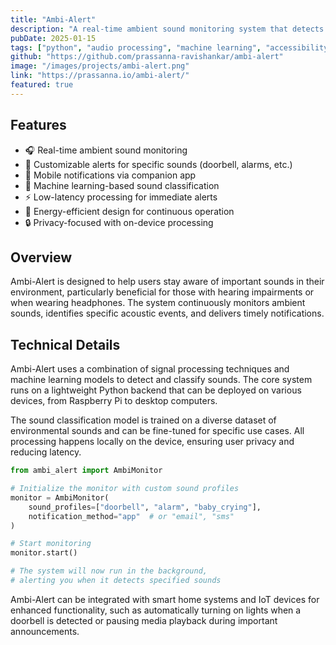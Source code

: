 ```yaml
---
title: "Ambi-Alert"
description: "A real-time ambient sound monitoring system that detects and alerts users to important environmental sounds"
pubDate: 2025-01-15
tags: ["python", "audio processing", "machine learning", "accessibility", "IoT"]
github: "https://github.com/prassanna-ravishankar/ambi-alert"
image: "/images/projects/ambi-alert.png"
link: "https://prassanna.io/ambi-alert/"
featured: true
---
```


## Features

* 🎧 Real-time ambient sound monitoring
* 🔔 Customizable alerts for specific sounds (doorbell, alarms, etc.)
* 📱 Mobile notifications via companion app
* 🧠 Machine learning-based sound classification
* ⚡ Low-latency processing for immediate alerts
* 🔋 Energy-efficient design for continuous operation
* 🔒 Privacy-focused with on-device processing

## Overview

Ambi-Alert is designed to help users stay aware of important sounds in their environment, particularly beneficial for those with hearing impairments or when wearing headphones. The system continuously monitors ambient sounds, identifies specific acoustic events, and delivers timely notifications.

## Technical Details

Ambi-Alert uses a combination of signal processing techniques and machine learning models to detect and classify sounds. The core system runs on a lightweight Python backend that can be deployed on various devices, from Raspberry Pi to desktop computers.

The sound classification model is trained on a diverse dataset of environmental sounds and can be fine-tuned for specific use cases. All processing happens locally on the device, ensuring user privacy and reducing latency.

```python
from ambi_alert import AmbiMonitor

# Initialize the monitor with custom sound profiles
monitor = AmbiMonitor(
    sound_profiles=["doorbell", "alarm", "baby_crying"],
    notification_method="app"  # or "email", "sms"
)

# Start monitoring
monitor.start()

# The system will now run in the background,
# alerting you when it detects specified sounds
```

Ambi-Alert can be integrated with smart home systems and IoT devices for enhanced functionality, such as automatically turning on lights when a doorbell is detected or pausing media playback during important announcements. 